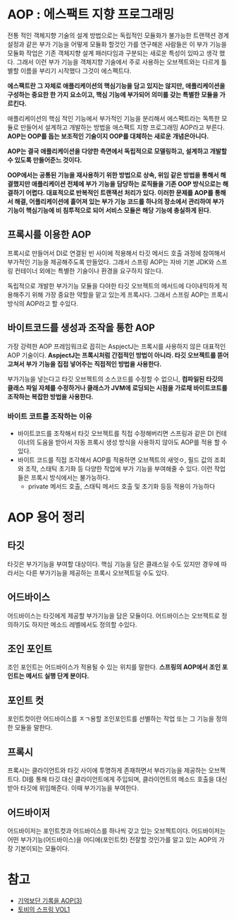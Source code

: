 # AOP : 에스팩트 지향 프로그래밍

전통 적인 객체지향 기술의 설계 방법으로는 독립적인 모듈화가 불가능한 트랜잭션 경계설정과 같은 부가 기능을 어떻게 모듈화 할것인 가를 연구해온 사람들은 이 부가 기능을 모듈화 작업은 기존 객체지향 설계 패러다임과 구분되는 새로운 특성이 있따고 생각 했다. 그래서 이런 부가 기능을 객체지향 기술에서 주로 사용하는 오브젝트와는 다르게 틀별할 이름을 부리기 시작했다 그것이 에스펙트다. 

**에스팩트란 그 자체로 애플리케이션의 핵심기능을 담고 있지는 않지만, 애플리케이션을 구성하는 중요한 한 가지 요소이고, 핵심 기능에 부가되어 의미를 갖는 특별한 모듈을 가르킨다.**

애플리케이션의 핵심 적인 기능에서 부가적인 기능을 분리해서 에스팩트라는 독특한 모듈로 만들어서 설계하고 개발하는 방법을 애스팩트 지향 프로그래밍 AOP라고 부른다. **AOP는 OOP를 돕는 보조적인 기술이지 OOP를 대체하는 새로운 개념은아니다.**


**AOP는 결국 애플리케이션을 다양한 측면에서 독립적으로 모델링하고, 설계하고 개발할 수 있도록 만들어준느 것이다.**

**OOP에서는 공통된 기능을 재사용하기 위한 방법으로 상속, 위임 같은 방법을 통해서 해결했지만 애플리케이션 전체에 부가 기능을 담당하는 로직들을 기존 OOP 방식으로는 해결하기 어렵다. 대표적으로 반복적인 트랜잭선 처리가 있다. 이러한 문제를 AOP를 통해서 해결, 어플리케이션에 흩어져 있는 부가 기능 코드를 하나의 장소에서 관리하여 부가 기능이 핵심기능에 비 침투적으로 되어 서비스 모듈은 해당 기능에 충실하게 된다.**

## 프록시를 이용한 AOP

프록시로 만들어서 DI로 연결된 빈 사이에 적용해서 타깃 메서드 호출 과정에 참여해서 부가적인 기능을 제공해주도록 만들었다. 그래서 스프링 AOP는 자바 기본 JDK와 스프링 컨테이너 외에는 특별한 기술이나 환경을 요구하지 않는다. 

독립적으로 개발한 부가기능 모듈을 다야한 타깃 오브젝트의 메서드에 다이내믹하게 적용해주기 위해 가장 중요한 약할을 맡고 있는게 프록시다. 그래서 스프링 AOP는 프록시 방식의 AOP라고 할 수있다.

## 바이트코드를 생성과 조작을 통한 AOP
가장 강력한 AOP 프레임워크로 꼽히는 AspjectJ는 프록시를 사용하지 않은 대표적인 AOP 기술이다. **AspjectJ는 프록시처럼 간접적인 방법이 아니라. 타깃 오브젝트를 뜯어 고쳐서 부가 기능을 집접 넣어주는 직접적인 방법을 사용한다.**

부가기능을 넣는다고 타깃 오브젝트의 소스코드를 수정할 수 없으니, **컴파일된 타깃의 클래스 파일 자체를 수정하거나 클래스가 JVM에 로딩되는 시점을 가로채 바이트코트를 조작하는 복잡한 방법을 사용한다.**

### 바이트 코트를 조작하는 이유

* 바이트코드를 조작해서 타깃 오브젝트를 직접 수정해버리면 스프링과 같은 DI 컨테이너의 도움을 받아서 자동 프록시 생성 방식을 사용하지 않아도 AOP를 적용 할 수 있다.
* 바이트 코드를 직접 조각해서 AOP를 적용하면 오브젝트의 새엇ㅇ, 필드 값의 조회와 조작, 스태틱 초기화 등 다양한 작업에 부가 기능을 부여해줄 수 있다. 이런 작업들은 프록시 방식에서는 불가능하다.
    * private 메서드 호출, 스태틱 메서드 호출 및 초기화 등등 적용이 가능하다


# AOP 용어 정리

## 타깃
타깃은 부가기능을 부여할 대상이다. 핵심 기능을 담은 클래스일 수도 있지만 경우에 따라서는 다른 부가기능을 제공하는 프록시 오브젝트일 수도 있다.

## 어드바이스
어드바이스는 타깃에게 제공할 부가기능을 담은 모듈이다. 어드바이스는 오브젝트로 정의하기도 하지만 메소드 레벨에서도 정의할 수있다.

## 조인 포인트
조인 포인트는 어드바이스가 적용될 수 있는 위치를 말한다. **스프링의 AOP에서 조인 포인트는 메서드 실행 단계 분이다.**

## 포인트 컷
포인트컷이란 어드바이스를 ㅈㄱ용할 조인포인트를 선별하는 작업 또는 그 기능을 정의한 모듈을 말한다.

## 프록시
프록시는 클라이언트와 타깃 사이에 투명하게 존재하면서 부라기능을 제공하는 오브젝트다. DI를 통해 타깃 대신 클라이언트에게 주입되며, 클라이언트의 메소드 호출을 대신 받아 타깃에 위임해준다. 이때 부가기능을 부여한다.

## 어드바이저
어드바이저는 포인트컷과 어드바이스를 하나씩 갖고 있는 오브젝트이다. 어드바이저는 어떤 부가기능(어드바이스)을 어디에(포인트컷) 전잘할 것인가를 알고 있는 AOP의 가장 기본이되는 모듈이다.


# 참고
* [기억보단 기록을 AOP(3)](https://jojoldu.tistory.com/71)
* [토비의 스프링 VOL1](http://www.yes24.com/24/goods/7516721)